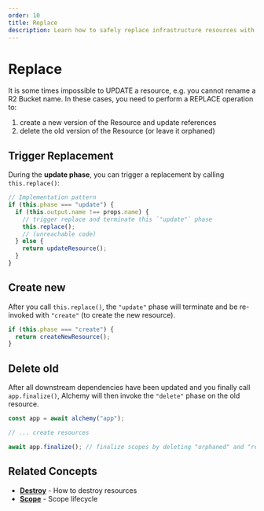 ```yaml
---
order: 10
title: Replace
description: Learn how to safely replace infrastructure resources with Alchemy. Understand the risks and best practices for resource replacement.
---
```


# Replace

It is some times impossible to UPDATE a resource, e.g. you cannot rename a R2 Bucket name.
In these cases, you need to perform a REPLACE operation to:

1. create a new version of the Resource and update references
2. delete the old version of the Resource (or leave it orphaned)

## Trigger Replacement

During the **update phase**, you can trigger a replacement by calling `this.replace()`:

```typescript
// Implementation pattern
if (this.phase === "update") {
  if (this.output.name !== props.name) {
    // trigger replace and terminate this `"update"` phase
    this.replace();
    // (unreachable code)
  } else {
    return updateResource();
  }
}
```

## Create new

After you call `this.replace()`, the `"update"` phase will terminate and be re-invoked with `"create"` (to create the new resource).

```ts
if (this.phase === "create") {
  return createNewResource();
}
```

## Delete old

After all downstream dependencies have been updated and you finally call `app.finalize()`, Alchemy will then invoke the `"delete"` phase on the old resource.

```ts
const app = await alchemy("app");

// ... create resources

await app.finalize(); // finalize scopes by deleting "orphaned" and "replaced" resources
```

## Related Concepts

- **[Destroy](./destroy.md)** - How to destroy resources
- **[Scope](./scope.md)** - Scope lifecycle
